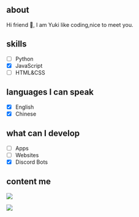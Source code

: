 ## about
Hi friend 👋,  I am Yuki like coding,nice to meet you.

## skills

- [ ] Python 
- [x] JavaScript
- [ ] HTML&CSS

## languages I can speak

- [x] English 
- [x] Chinese

## what can I develop
- [ ] Apps
- [ ] Websites
- [x] Discord Bots

## content me
<p align="left"> 
    <a href="https://discord.gg/huM4KG7KnS" target="_blank"> <img src="https://img.icons8.com/color/48/000000/discord.png"/> </a>
    
</p>

[![](https://metrics.lecoq.io/yuki0912)](https://github.com/yuki0912)
